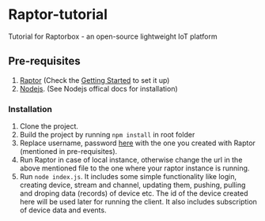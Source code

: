 # Raptor-tutorial
Tutorial for Raptorbox - an open-source lightweight IoT platform 

## Pre-requisites

1. [Raptor](https://github.com/raptorbox/raptor) 
(Check the [Getting Started](https://github.com/raptorbox/raptor#getting-started) to set it up)
2. [Nodejs](https://nodejs.org/en/). (See Nodejs offical docs for installation)  

### Installation
1. Clone the project.
2. Build the project by running ``npm install`` in root folder
3. Replace username, password [here](https://github.com/raptorbox/raptor-tutorial-js/blob/master/config.default.json) with the one you created with Raptor (mentioned in pre-requisites). 
4. Run Raptor in case of local instance, otherwise change the url in the above mentioned file to the one where your raptor instance is running.
5. Run ``node index.js``. It includes some simple functionality like login, creating device, stream and channel, updating them, pushing, pulling and droping data (records) of device etc. The id of the device created here will be used later for running the client. It also includes subscription of device data and events. 